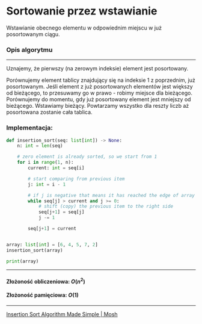 # Sortowanie przez wstawianie

Wstawianie obecnego elementu w odpowiednim miejscu w już posortowanym ciągu.

### Opis algorytmu

---

Uznajemy, że pierwszy (na zerowym indeksie) element jest posortowany.

Porównujemy element tablicy znajdujący się na indeksie 1 z poprzednim, już posortowanym. Jeśli element z już posortowanych elementów jest większy od bieżącego, to przesuwamy go w prawo - robimy miejsce dla bieżącego. Porównujemy do momentu, gdy już posortowany element jest mniejszy od bieżącego. Wstawiamy bieżący. Powtarzamy wszystko dla reszty liczb aż posortowana zostanie cała tablica.

### Implementacja:

```py
def insertion_sort(seq: list[int]) -> None:
    n: int = len(seq)

    # zero element is already sorted, so we start from 1
    for i in range(1, n):
        current: int = seq[i]

        # start comparing from previous item
        j: int = i - 1

        # if j is negative that means it has reached the edge of array
        while seq[j] > current and j >= 0:
            # shift (copy) the previous item to the right side
            seq[j+1] = seq[j]
            j -= 1

        seq[j+1] = current


array: list[int] = [6, 4, 5, 7, 2]
insertion_sort(array)

print(array)
```

---

#### Złożoność obliczeniowa: $O(n^2)$

#### Złożoność pamięciowa: $O(1)$

---

[Insertion Sort Algorithm Made Simple | Mosh](https://www.youtube.com/watch?v=nKzEJWbkPbQ)
